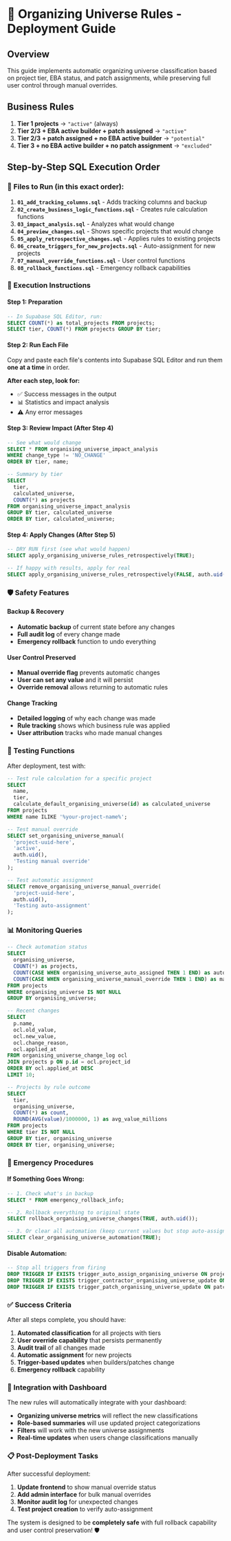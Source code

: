 # 🎯 Organizing Universe Rules - Deployment Guide

## Overview
This guide implements automatic organizing universe classification based on project tier, EBA status, and patch assignments, while preserving full user control through manual overrides.

## Business Rules
1. **Tier 1 projects** → `"active"` (always)
2. **Tier 2/3 + EBA active builder + patch assigned** → `"active"`
3. **Tier 2/3 + patch assigned + no EBA active builder** → `"potential"`
4. **Tier 3 + no EBA active builder + no patch assignment** → `"excluded"`

## Step-by-Step SQL Execution Order

### 📁 Files to Run (in this exact order):

1. **`01_add_tracking_columns.sql`** - Adds tracking columns and backup
2. **`02_create_business_logic_functions.sql`** - Creates rule calculation functions  
3. **`03_impact_analysis.sql`** - Analyzes what would change
4. **`04_preview_changes.sql`** - Shows specific projects that would change
5. **`05_apply_retrospective_changes.sql`** - Applies rules to existing projects
6. **`06_create_triggers_for_new_projects.sql`** - Auto-assignment for new projects
7. **`07_manual_override_functions.sql`** - User control functions
8. **`08_rollback_functions.sql`** - Emergency rollback capabilities

### 🚀 Execution Instructions

#### Step 1: Preparation
```sql
-- In Supabase SQL Editor, run:
SELECT COUNT(*) as total_projects FROM projects;
SELECT tier, COUNT(*) FROM projects GROUP BY tier;
```

#### Step 2: Run Each File
Copy and paste each file's contents into Supabase SQL Editor and run them **one at a time** in order.

**After each step, look for:**
- ✅ Success messages in the output
- 📊 Statistics and impact analysis
- ⚠️ Any error messages

#### Step 3: Review Impact (After Step 4)
```sql
-- See what would change
SELECT * FROM organising_universe_impact_analysis 
WHERE change_type != 'NO_CHANGE' 
ORDER BY tier, name;

-- Summary by tier
SELECT 
  tier,
  calculated_universe,
  COUNT(*) as projects
FROM organising_universe_impact_analysis 
GROUP BY tier, calculated_universe 
ORDER BY tier, calculated_universe;
```

#### Step 4: Apply Changes (After Step 5)
```sql
-- DRY RUN first (see what would happen)
SELECT apply_organising_universe_rules_retrospectively(TRUE);

-- If happy with results, apply for real
SELECT apply_organising_universe_rules_retrospectively(FALSE, auth.uid());
```

### 🛡️ Safety Features

#### Backup & Recovery
- **Automatic backup** of current state before any changes
- **Full audit log** of every change made
- **Emergency rollback** function to undo everything

#### User Control Preserved
- **Manual override flag** prevents automatic changes
- **User can set any value** and it will persist
- **Override removal** allows returning to automatic rules

#### Change Tracking
- **Detailed logging** of why each change was made
- **Rule tracking** shows which business rule was applied
- **User attribution** tracks who made manual changes

### 🧪 Testing Functions

After deployment, test with:

```sql
-- Test rule calculation for a specific project
SELECT 
  name,
  tier,
  calculate_default_organising_universe(id) as calculated_universe
FROM projects 
WHERE name ILIKE '%your-project-name%';

-- Test manual override
SELECT set_organising_universe_manual(
  'project-uuid-here',
  'active',
  auth.uid(),
  'Testing manual override'
);

-- Test automatic assignment
SELECT remove_organising_universe_manual_override(
  'project-uuid-here', 
  auth.uid(),
  'Testing auto-assignment'
);
```

### 📊 Monitoring Queries

```sql
-- Check automation status
SELECT 
  organising_universe,
  COUNT(*) as projects,
  COUNT(CASE WHEN organising_universe_auto_assigned THEN 1 END) as auto_assigned,
  COUNT(CASE WHEN organising_universe_manual_override THEN 1 END) as manual_override
FROM projects 
WHERE organising_universe IS NOT NULL
GROUP BY organising_universe;

-- Recent changes
SELECT 
  p.name,
  ocl.old_value,
  ocl.new_value,
  ocl.change_reason,
  ocl.applied_at
FROM organising_universe_change_log ocl
JOIN projects p ON p.id = ocl.project_id
ORDER BY ocl.applied_at DESC 
LIMIT 10;

-- Projects by rule outcome
SELECT 
  tier,
  organising_universe,
  COUNT(*) as count,
  ROUND(AVG(value)/1000000, 1) as avg_value_millions
FROM projects 
WHERE tier IS NOT NULL 
GROUP BY tier, organising_universe
ORDER BY tier, organising_universe;
```

### 🚨 Emergency Procedures

#### If Something Goes Wrong:
```sql
-- 1. Check what's in backup
SELECT * FROM emergency_rollback_info;

-- 2. Rollback everything to original state  
SELECT rollback_organising_universe_changes(TRUE, auth.uid());

-- 3. Or clear all automation (keep current values but stop auto-assignment)
SELECT clear_organising_universe_automation(TRUE);
```

#### Disable Automation:
```sql
-- Stop all triggers from firing
DROP TRIGGER IF EXISTS trigger_auto_assign_organising_universe ON projects;
DROP TRIGGER IF EXISTS trigger_contractor_organising_universe_update ON project_assignments;
DROP TRIGGER IF EXISTS trigger_patch_organising_universe_update ON patch_job_sites;
```

### ✅ Success Criteria

After all steps complete, you should have:

1. **Automated classification** for all projects with tiers
2. **User override capability** that persists permanently  
3. **Audit trail** of all changes made
4. **Automatic assignment** for new projects
5. **Trigger-based updates** when builders/patches change
6. **Emergency rollback** capability

### 🎯 Integration with Dashboard

The new rules will automatically integrate with your dashboard:
- **Organizing universe metrics** will reflect the new classifications
- **Role-based summaries** will use updated project categorizations
- **Filters** will work with the new universe assignments
- **Real-time updates** when users change classifications manually

### 📋 Post-Deployment Tasks

After successful deployment:

1. **Update frontend** to show manual override status
2. **Add admin interface** for bulk manual overrides
3. **Monitor audit log** for unexpected changes
4. **Test project creation** to verify auto-assignment

The system is designed to be **completely safe** with full rollback capability and user control preservation! 🛡️
